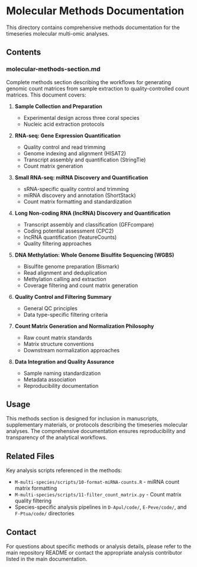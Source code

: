 # Molecular Methods Documentation

This directory contains comprehensive methods documentation for the timeseries molecular multi-omic analyses.

## Contents

### molecular-methods-section.md
Complete methods section describing the workflows for generating genomic count matrices from sample extraction to quality-controlled count matrices. This document covers:

1. **Sample Collection and Preparation**
   - Experimental design across three coral species
   - Nucleic acid extraction protocols

2. **RNA-seq: Gene Expression Quantification**
   - Quality control and read trimming
   - Genome indexing and alignment (HISAT2)
   - Transcript assembly and quantification (StringTie)
   - Count matrix generation

3. **Small RNA-seq: miRNA Discovery and Quantification**
   - sRNA-specific quality control and trimming
   - miRNA discovery and annotation (ShortStack)
   - Count matrix formatting and standardization

4. **Long Non-coding RNA (lncRNA) Discovery and Quantification**
   - Transcript assembly and classification (GFFcompare)
   - Coding potential assessment (CPC2)
   - lncRNA quantification (featureCounts)
   - Quality filtering approaches

5. **DNA Methylation: Whole Genome Bisulfite Sequencing (WGBS)**
   - Bisulfite genome preparation (Bismark)
   - Read alignment and deduplication
   - Methylation calling and extraction
   - Coverage filtering and count matrix generation

6. **Quality Control and Filtering Summary**
   - General QC principles
   - Data type-specific filtering criteria

7. **Count Matrix Generation and Normalization Philosophy**
   - Raw count matrix standards
   - Matrix structure conventions
   - Downstream normalization approaches

8. **Data Integration and Quality Assurance**
   - Sample naming standardization
   - Metadata association
   - Reproducibility documentation

## Usage

This methods section is designed for inclusion in manuscripts, supplementary materials, or protocols describing the timeseries molecular analyses. The comprehensive documentation ensures reproducibility and transparency of the analytical workflows.

## Related Files

Key analysis scripts referenced in the methods:
- `M-multi-species/scripts/10-format-miRNA-counts.R` - miRNA count matrix formatting
- `M-multi-species/scripts/11-filter_count_matrix.py` - Count matrix quality filtering
- Species-specific analysis pipelines in `D-Apul/code/`, `E-Peve/code/`, and `F-Ptua/code/` directories

## Contact

For questions about specific methods or analysis details, please refer to the main repository README or contact the appropriate analysis contributor listed in the main documentation.

